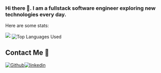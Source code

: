 ### Hi there 👋. I am a fullstack software engineer exploring new technologies every day.

Here are some stats:
</br>

<img src="https://streak-stats.demolab.com/?user=VentsislavAntov&theme=dark" />

<img align="center" src="https://github-readme-stats.vercel.app/api/top-langs/?username=VentsislavAntov&theme=radical&count_private=true&langs_count=10&hide_border=true&layout=compact&include_all_commits=true" alt="Top Languages Used" />

## Contact Me 🤝

[<img alt="Github" src="https://img.shields.io/badge/GitHub-%2312100E.svg?&style=for-the-badge&logo=Github&logoColor=white" />](https://github.com/VentsislavAntov)[<img alt="linkedin" src="https://img.shields.io/badge/linkedin-%230077B5.svg?&style=for-the-badge&logo=linkedin&logoColor=white" />](https://www.linkedin.com/in/ventsislav-antov-147610104)


